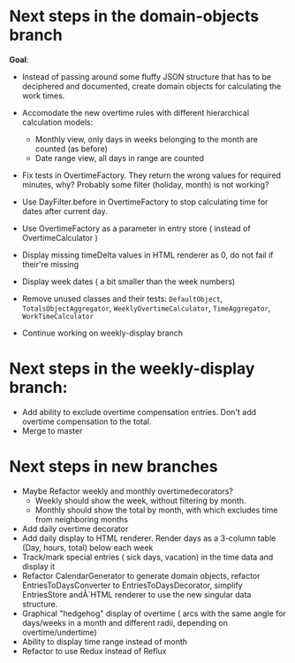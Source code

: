 # Next steps in the domain-objects branch

**Goal**: 
- Instead of passing around some fluffy JSON structure that has to be deciphered and documented, create domain objects for calculating the work times.
- Accomodate the new overtime rules with different hierarchical calculation models:
  - Monthly view, only days in weeks belonging to the month are counted (as before)
  - Date range view, all days in range are counted

- Fix tests in OvertimeFactory. They return the wrong values for required minutes, why? Probably some filter (holiday, month) is not working?
- Use DayFilter.before in OvertimeFactory to stop calculating time for dates after current day.
- Use OvertimeFactory as a parameter in entry store ( instead of OvertimeCalculator )
- Display missing timeDelta values in HTML renderer as 0, do not fail if their're missing
- Display week dates ( a bit smaller than the week numbers)
- Remove unused classes and their tests: `DefaultObject`, `TotalsObjectAggregator`, `WeeklyOvertimeCalculator`, `TimeAggregator`, `WorkTimeCalculator`
- Continue working on weekly-display branch

# Next steps in the weekly-display branch:
- Add ability to exclude overtime compensation entries. Don't add overtime compensation to the total.
- Merge to master

# Next steps in new branches
- Maybe Refactor weekly and monthly overtimedecorators?
    - Weekly should show the week, without filtering by month.
    - Monthly should show the total by month, with which excludes time from neighboring months
- Add daily overtime decorator
- Add daily display to HTML renderer. Render days as a 3-column table (Day, hours, total) below each week
- Track/mark special entries ( sick days, vacation) in the time data and display it
- Refactor CalendarGenerator to generate domain objects, refactor EntriesToDaysConverter to EntriesToDaysDecorator, simplify EntriesStore andÂ´HTML renderer to use the new singular data structure.
- Graphical "hedgehog" display of overtime ( arcs with the same angle for days/weeks in a month and different radii, depending on overtime/undertime)
- Ability to display time range instead of month
- Refactor to use Redux instead of Reflux
